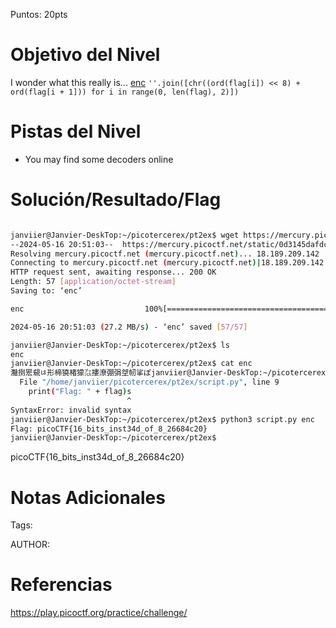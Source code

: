 Puntos: 20pts
# Objetivo del Nivel

I wonder what this really is... [enc](https://mercury.picoctf.net/static/0d3145dafdc4fbcf01891912eb6c0968/enc) `''.join([chr((ord(flag[i]) << 8) + ord(flag[i + 1])) for i in range(0, len(flag), 2)])`
# Pistas del Nivel
- You may find some decoders online
# Solución/Resultado/Flag

```bash

janviier@Janvier-DeskTop:~/picotercerex/pt2ex$ wget https://mercury.picoctf.net/static/0d3145dafdc4fbcf01891912eb6c0968/enc
--2024-05-16 20:51:03--  https://mercury.picoctf.net/static/0d3145dafdc4fbcf01891912eb6c0968/enc
Resolving mercury.picoctf.net (mercury.picoctf.net)... 18.189.209.142
Connecting to mercury.picoctf.net (mercury.picoctf.net)|18.189.209.142|:443... connected.
HTTP request sent, awaiting response... 200 OK
Length: 57 [application/octet-stream]
Saving to: ‘enc’

enc                           100%[=================================================>]      57  --.-KB/s    in 0s

2024-05-16 20:51:03 (27.2 MB/s) - ‘enc’ saved [57/57]

janviier@Janvier-DeskTop:~/picotercerex/pt2ex$ ls
enc
janviier@Janvier-DeskTop:~/picotercerex/pt2ex$ cat enc
灩捯䍔䙻ㄶ形楴獟楮獴㌴摟潦弸弲㘶㠴挲ぽjanviier@Janvier-DeskTop:~/picotercerex/pt2ex$ python3 script.py enc
  File "/home/janviier/picotercerex/pt2ex/script.py", line 9
    print("Flag: " + flag)s
                          ^
SyntaxError: invalid syntax
janviier@Janvier-DeskTop:~/picotercerex/pt2ex$ python3 script.py enc
Flag: picoCTF{16_bits_inst34d_of_8_26684c20}
janviier@Janvier-DeskTop:~/picotercerex/pt2ex$

```

picoCTF{16_bits_inst34d_of_8_26684c20}
# Notas Adicionales

Tags:

AUTHOR:
# Referencias

https://play.picoctf.org/practice/challenge/